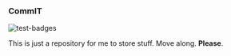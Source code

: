 ### CommIT

![test-badges](https://img.shields.io/badge/test-test-blue.svg)

This is just a repository for me to store stuff. Move along. **Please**.
